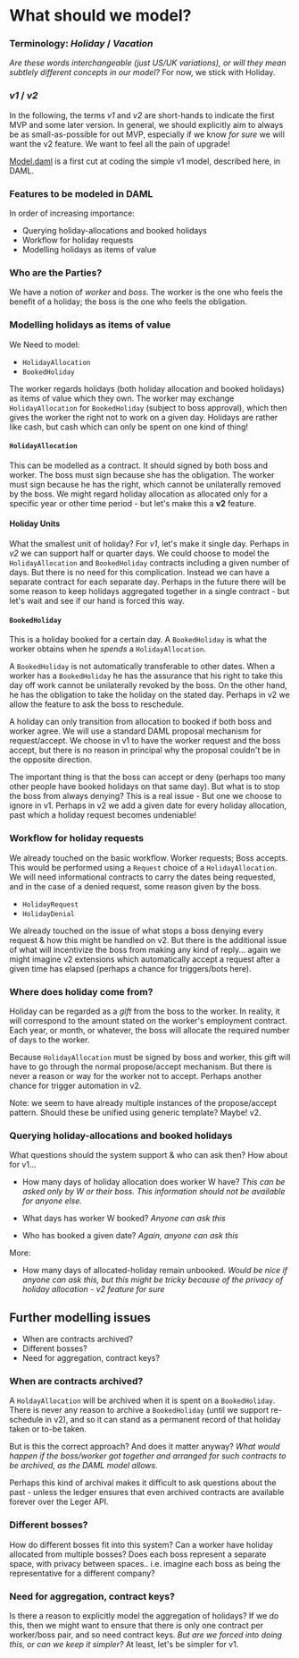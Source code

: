 
# What should we model?

### Terminology: *Holiday* / *Vacation*

*Are these words interchangeable (just US/UK variations), or will they mean subtlely different concepts in our model?* For now, we stick with Holiday.

### *v1* / *v2*

In the following, the terms *v1* and *v2* are short-hands to indicate the first MVP and some later version. In general, we should explicitly aim to always be as small-as-possible for out MVP, especially if we know *for sure* we will want the v2 feature. We want to feel all the pain of upgrade!

[Model.daml](daml/Model.daml)
is a first cut at coding the simple v1 model, described here, in DAML.

### Features to be modeled in DAML

In order of increasing importance:

- Querying holiday-allocations and booked holidays
- Workflow for holiday requests
- Modelling holidays as items of value


### Who are the Parties?

We have a notion of *worker* and *boss*. The worker is the one who feels the benefit of a holiday; the boss is the one who feels the obligation.


### Modelling holidays as items of value

We Need to model:

- `HolidayAllocation`
- `BookedHoliday`

The worker regards holidays (both holiday allocation and booked holidays) as items of value which they own. The worker may exchange `HolidayAllocation` for `BookedHoliday` (subject to boss approval), which then gives the worker the right not to work on a given day. Holidays are rather like cash, but cash which can only be spent on one kind of thing!

#### `HolidayAllocation`

This can be modelled as a contract. It should signed by both boss and worker.
The boss must sign because she has the obligation. The worker must sign because he has the right, which cannot be unilaterally removed by the boss.
We might regard holiday allocation as allocated only for a specific year or other time period - but let's make this a **v2** feature.


#### Holiday Units

What the smallest unit of holiday? For *v1*, let's make it single day. Perhaps in *v2* we can support half or quarter days.
We could choose to model the `HolidayAllocation` and `BookedHoliday` contracts including a given number of days. But there is no need for this complication. Instead we can have a separate contract for each separate day. Perhaps in the future there will be some reason to keep holidays aggregated together in a single contract - but let's wait and see if our hand is forced this way.


#### `BookedHoliday`

This is a holiday booked for a certain day. A `BookedHoliday` is what the worker obtains when he *spends* a `HolidayAllocation`.

A `BookedHoliday` is not automatically transferable to other dates. When a worker has a `BookedHoliday` he has the assurance that his right to take this day off work cannot be unilaterally revoked by the boss. On the other hand, he has the obligation to take the holiday on the stated day. Perhaps in v2 we allow the feature to ask the boss to reschedule.

A holiday can only transition from allocation to booked if both boss and worker agree. We will use a standard DAML proposal mechanism for request/accept. We choose in v1 to have the worker request and the boss accept, but there is no reason in principal why the proposal couldn't be in the opposite direction.

The important thing is that the boss can accept or deny (perhaps too many other people have booked holidays on that same day). But what is to stop the boss from always denying? This is a real issue - But one we choose to ignore in v1.  Perhaps in v2 we add a given date for every holiday allocation, past which a holiday request becomes undeniable!


### Workflow for holiday requests

We already touched on the basic workflow. Worker requests; Boss accepts.
This would be performed using a `Request` choice of a `HolidayAllocation`.
We will need informational contracts to carry the dates being requested,
and in the case of a denied request, some reason given by the boss.

- `HolidayRequest`
- `HolidayDenial`

We already touched on the issue of what stops a boss denying every request & how this might be handled on v2. But there is the additional issue of what will incentivize the boss from making any kind of reply... again we might imagine v2 extensions which automatically accept a request after a given time has elapsed (perhaps a chance for triggers/bots here).


### Where does holiday come from?

Holiday can be regarded as a *gift* from the boss to the worker. In reality, it will correspond to the amount stated on the worker's employment contract. Each year, or month, or whatever, the boss will allocate the required number of days to the worker.

Because `HolidayAllocation` must be signed by boss and worker, this gift will have to go through the normal propose/accept mechanism. But there is never a reason or way for the worker not to accept. Perhaps another chance for trigger automation in v2.

Note: we seem to have already multiple instances of the propose/accept pattern. Should these be unified using generic template? Maybe! v2.


### Querying holiday-allocations and booked holidays

What questions should the system support & who can ask then? How about for v1...

- How many days of holiday allocation does worker W have? *This can be asked only by W or their boss. This information should not be available for anyone else.*

- What days has worker W booked? *Anyone can ask this*

- Who has booked a given date? *Again, anyone can ask this*

More:

- How many days of allocated-holiday remain unbooked. *Would be nice if anyone can ask this, but this might be tricky because of the privacy of holiday allocation - v2 feature for sure*

## Further modelling issues

- When are contracts archived?
- Different bosses?
- Need for aggregation, contract keys?

### When are contracts archived?

A `HoldayAllocation` will be archived when it is spent on a `BookedHoliday`. There is never any reason to archive a `BookedHoliday` (until we support re-schedule in v2), and so it can stand as a permanent record of that holiday taken or to-be taken.

But is this the correct approach? And does it matter anyway? *What would happen if the boss/worker got together and arranged for such contracts to be archived, as the DAML model allows.*

Perhaps this kind of archival makes it difficult to ask questions about the past - unless the ledger ensures that even archived contracts are available forever over the Leger API.

### Different bosses?

How do different bosses fit into this system? Can a worker have holiday allocated from multiple bosses? Does each boss represent a separate space, with privacy between spaces.. i.e. imagine each boss as being the representative for a different company?

### Need for aggregation, contract keys?

Is there a reason to explicitly model the aggregation of holidays? If we do this, then we might want to ensure that there is only one contract per worker/boss pair, and so need contract keys. *But are we forced into doing this, or can we keep it simpler?* At least, let's be simpler for v1.
